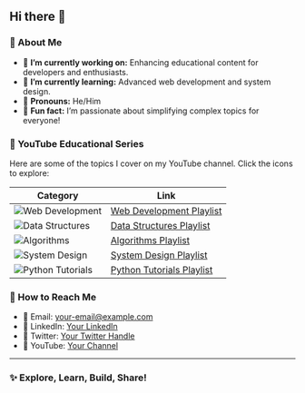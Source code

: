 ## Hi there 👋

<!--
**DKadir13/DKadir13** is a ✨ _special_ ✨ repository because its `README.md` (this file) appears on your GitHub profile.
-->

### 🔬 About Me

- 🔹 **I’m currently working on:** Enhancing educational content for developers and enthusiasts.
- 🔹 **I’m currently learning:** Advanced web development and system design.
- 🔹 **Pronouns:** He/Him
- 🔹 **Fun fact:** I’m passionate about simplifying complex topics for everyone!

### 🎥 YouTube Educational Series

Here are some of the topics I cover on my YouTube channel. Click the icons to explore:

| **Category**            | **Link** |  
|--------------------------|----------|
| ![Web Development](https://img.icons8.com/color/48/000000/html-5.png) | [Web Development Playlist](https://www.youtube.com/playlist?list=YOUR_WEB_DEV_PLAYLIST_ID) |
| ![Data Structures](https://img.icons8.com/color/48/000000/data-structure.png) | [Data Structures Playlist](https://www.youtube.com/playlist?list=YOUR_DATA_STRUCTURES_PLAYLIST_ID) |
| ![Algorithms](https://img.icons8.com/color/48/000000/algorithm.png) | [Algorithms Playlist](https://www.youtube.com/playlist?list=YOUR_ALGORITHMS_PLAYLIST_ID) |
| ![System Design](https://img.icons8.com/color/48/000000/system-task.png) | [System Design Playlist](https://www.youtube.com/playlist?list=YOUR_SYSTEM_DESIGN_PLAYLIST_ID) |
| ![Python Tutorials](https://img.icons8.com/color/48/000000/python.png) | [Python Tutorials Playlist](https://www.youtube.com/playlist?list=YOUR_PYTHON_TUTORIALS_PLAYLIST_ID) |

### 📧 How to Reach Me

- 📩 Email: [your-email@example.com](mailto:your-email@example.com)
- 🔗 LinkedIn: [Your LinkedIn](https://linkedin.com/in/yourprofile)
- 📱 Twitter: [Your Twitter Handle](https://twitter.com/yourhandle)
- 🎥 YouTube: [Your Channel](https://youtube.com/yourchannel)

---

### ✨ **Explore, Learn, Build, Share!**
